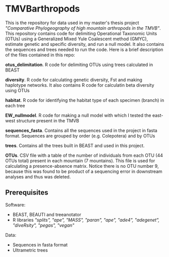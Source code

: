 # TMVBarthropods
This is the repository for data used in my master's thesis project *"Comparative Phylogeography of high mountain arthropods in the TMVB"*.
This repository contains code for delimiting Operational Taxonomic Units (OTUs) using a Generalized Mixed Yule Coalescent method (GMYC), estimate genetic and specific diversity, and run a null model. It also contains the sequences and trees needed to run the code.
Here is a brief description of the files contained in this repo:

**otus_delimitation**. R code for delimiting OTUs using trees calculated in BEAST

**diversity**. R code for calculating genetic diversity, Fst and making haplotype networks. It also contains R code for calculatin beta diversity using OTUs

**habitat**. R code for identifying the habitat type of each specimen (branch) in each tree

**EW_nullmodel**. R code for making a null model with which I tested the east-west structure present in the TMVB

**sequences_fasta**. Contains all the sequences used in the project in fasta format. Sequences are grouped by order (e.g. Colepotera) and by OTUs

**trees**. Contains all the trees built in BEAST and used in this project.

**OTUs**. CSV file with a table of the number of individuals from each OTU (44 OTUs total) present in each mountain (7 mountains). This file is used for calculating a presence-absence matrix. Notice there is no OTU number 9, because this was found to be product of a sequencing error in downstream analyses and thus was deleted.

## Prerequisites
Software:
* BEAST, BEAUTI and treeanotator
* R libraries *"splits", "ape", "MASS", "paran", "ape", "ade4", "adegenet", "diveRsity", "pegas", "vegan"*

Data:
* Sequences in fasta format
* Ultrametric trees 

